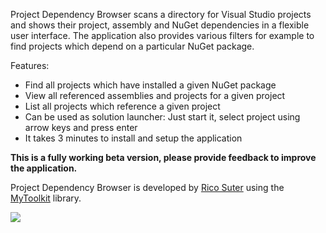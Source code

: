 Project Dependency Browser scans a directory for Visual Studio projects and shows their project, assembly and NuGet dependencies in a flexible user interface. The application also provides various filters for example to find projects which depend on a particular NuGet package.

Features: 

- Find all projects which have installed a given NuGet package
- View all referenced assemblies and projects for a given project
- List all projects which reference a given project
- Can be used as solution launcher: Just start it, select project using arrow keys and press enter
- It takes 3 minutes to install and setup the application

**This is a fully working beta version, please provide feedback to improve the application.**

Project Dependency Browser is developed by [Rico Suter](http://rsuter.com) using the [MyToolkit](http://https://github.com/MyToolkit/Core) library. 

![](http://rsuter.com/Projects/ProjectDependencyBrowser/Screenshot01.png)
